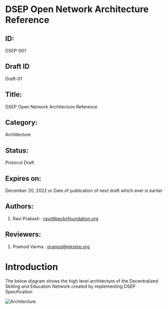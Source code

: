 # DSEP Open Network Architecture Reference

## ID: 
DSEP-001

## Draft ID
Draft-01

## Title:
DSEP Open Network Architecture Reference

## Category:
Architecture

## Status:
Protocol Draft

## Expires on:
December 20, 2022 or Date of publication of next draft which ever is earlier

## Authors:
1. Ravi Prakash : ravi@becknfoundation.org

## Reviewers:
1. Pramod Varma : pramod@ekstep.org


# Introduction

The below diagram shows the high level architecture of the Decentralized Skilling and Education Network created by implementing DSEP Specification

![Architecture](https://github.com/beckn/DSEP-Specification/tree/documentation/docs/images/DSEP-Network-Architecture.png)